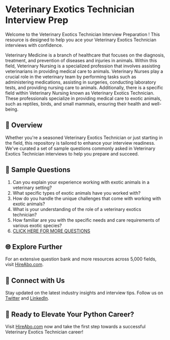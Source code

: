 # Veterinary Exotics Technician Interview Prep

Welcome to the Veterinary Exotics Technician Interview Preparation ! This resource is designed to help you ace your Veterinary Exotics Technician interviews with confidence.

Veterinary Medicine is a branch of healthcare that focuses on the diagnosis, treatment, and prevention of diseases and injuries in animals. Within this field, Veterinary Nursing is a specialized profession that involves assisting veterinarians in providing medical care to animals. Veterinary Nurses play a crucial role in the veterinary team by performing tasks such as administering medications, assisting in surgeries, conducting laboratory tests, and providing nursing care to animals. Additionally, there is a specific field within Veterinary Nursing known as Veterinary Exotics Technician. These professionals specialize in providing medical care to exotic animals, such as reptiles, birds, and small mammals, ensuring their health and well-being.

## 🚀 Overview

Whether you're a seasoned Veterinary Exotics Technician or just starting in the field, this repository is tailored to enhance your interview readiness. We've curated a set of sample questions commonly asked in Veterinary Exotics Technician interviews to help you prepare and succeed.

## 📝 Sample Questions

1. Can you explain your experience working with exotic animals in a veterinary setting?
2. What specific types of exotic animals have you worked with?
3. How do you handle the unique challenges that come with working with exotic animals?
4. What is your understanding of the role of a veterinary exotics technician?
5. How familiar are you with the specific needs and care requirements of various exotic species?
6. [CLICK HERE FOR MORE QUESTIONS](https://hireabo.com/job/24_1_40/Veterinary%20Exotics%20Technician)

## 🌐 Explore Further

For an extensive question bank and more resources across 5,000 fields, visit [HireAbo.com](https://www.hireabo.com).

## 📱 Connect with Us

Stay updated on the latest industry insights and interview tips. Follow us on [Twitter](https://twitter.com/hireabo) and [LinkedIn](https://www.linkedin.com/in/hire-abo-3609972a8/).

## 🚀 Ready to Elevate Your Python Career?

Visit [HireAbo.com](https://www.hireabo.com) now and take the first step towards a successful Veterinary Exotics Technician career!